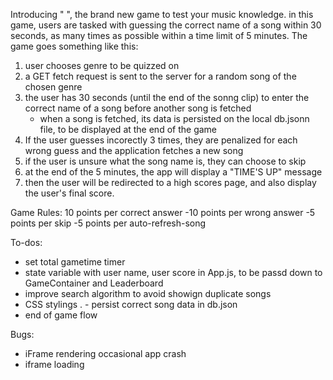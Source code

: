 Introducing " ", the brand new game to test your music knowledge. in this game, users are tasked with guessing the correct name of a song within 30 seconds, as many times as possible within a time limit of 5 minutes. The game goes something like this:

1. user chooses genre to be quizzed on
2. a GET fetch request is sent to the server for a random song of the chosen genre
3. the user has 30 seconds (until the end of the sonng clip) to enter the correct name of a song before another song is fetched
   - when a song is fetched, its data is persisted on the local db.jsonn file, to be displayed at the end of the game
4. If the user guesses incorectly 3 times, they are penalized for each wrong guess and the application fetches a new song
5. if the user is unsure what the song name is, they can choose to skip
6. at the end of the 5 minutes, the app will display a "TIME'S UP" message
7. then the user will be redirected to a high scores page, and also display the user's final score.

Game Rules:
10 points per correct answer
-10 points per wrong answer
-5 points per skip
-5 points per auto-refresh-song

To-dos:

- set total gametime timer
- state variable with user name, user score in App.js, to be passd down to GameContainer and Leaderboard
- improve search algorithm to avoid showign duplicate songs
- CSS stylings
  . - persist correct song data in db.json
- end of game flow

Bugs:

- iFrame rendering occasional app crash
- iframe loading
